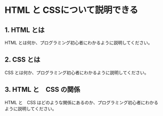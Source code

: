 # HTML と CSSについて説明できる

## 1. HTML とは

HTML とは何か、プログラミング初心者にわかるように説明してください。

## 2. CSS とは

CSS とは何か、プログラミング初心者にわかるように説明してください。

## 3. HTML と　CSS の関係

HTML と　CSS はどのような関係にあるのか、プログラミング初心者にわかるように説明してください。